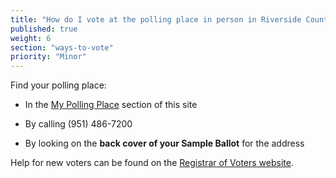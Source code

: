 ```yaml
---
title: "How do I vote at the polling place in person in Riverside County?"
published: true
weight: 6
section: "ways-to-vote"
priority: "Minor"
---
```


Find your polling place:  

- In the [My Polling Place](#section-my-polling-place) section of this site  

- By calling (951) 486-7200  

- By looking on the **back cover of your Sample Ballot** for the address  

Help for new voters can be found on the [Registrar of Voters website](http://www.voteinfo.net/faq.asp).  
